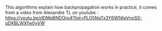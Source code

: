 This  algorithms explain how backpropagation works in practice, it comes from a video from Alexandre TL on youtube :
https://youtu.be/dDMqBNDOrp4?list=PLO5NqTx3Y6W5KeVnoSS-pDKBLWXfw0yVW
